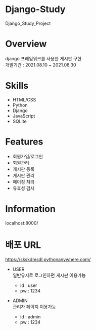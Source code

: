 # Django-Study
Django_Study_Project

# Overview
django 프레임워크를 사용한 게시판 구현<br/>
개발기간 : 2021.08.10 ~ 2021.08.30

# Skills
* HTML/CSS
* Python
* Django
* JavaScript
* SQLite

# Features
* 회원가입/로그인
* 회원관리
* 게시판 등록
* 게시판 관리
* 페이징 처리
* 유효성 검사

# Information
localhost:8000/

# 배포 URL
https://skskdmsdl.pythonanywhere.com/

* USER<br/>
일반유저로 로그인하면 게시판 이용가능
   * id : user
   * pw : 1234


* ADMIN<br/>
관리자 페이지 이용가능
   * id : admin
   * pw : 1234
